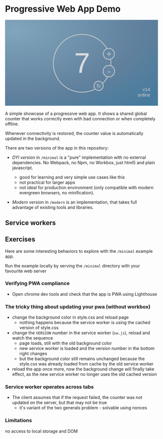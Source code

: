 # Progressive Web App Demo

![preview](./doc/screenshot.png)

A simple showcase of a progressive web app. It shows a shared global counter that works correctly even with bad connection or when completely offline.

Whenever connectivity is restored, the counter value is automatically updated in the background.

There are two versions of the app in this repository:
 * *DYI version* in `/minimal` is a "pure" implementation with no external dependencies. No Webpack, no Npm, no Workbox, just html5 and plain javascript. 
     * good for learning and very simple use cases like this 
     * not practical for larger apps
     * not ideal for production environment (only compatible with modern evergreen browsers, no minification).

 * *Modern version* in `/modern` is an implementation, that takes full advantage of existing tools and libraries.

## Service workers

## Exercises

Here are some interesting behaviors to explore with the `/minimal` example app.

Run the example locally by serving the `/minimal` directory with your favourite web server


### Verifying PWA compliance

* Open chrome dev tools and check that the app is PWA using Lighthouse

### The tricky thing about updating your pwa (without workbox)

* change the background color in style.css and reload page
   * nothing happens because the service worker is using the cached version of style.css
* change the `VERSION` number in the service worker (`sw.js`), reload and watch the sequence
    * page loads, still with the old background color
    * new service worker is loaded and the version number in the bottom right changes
    * but the background color still remains unchanged because the style.css was already loaded from cache by the old service worker
* reload the app once more, now the background change will finally take effect, as the new service worker no longer uses the old cached version

### Service worker operates across tabs 

* The client assumes that if the request failed, the counter was not updated on the server, but that may not be true
    * it's variant of the two generals problem - solvable using nonces


### Limitations
 no access to local storage and DOM
